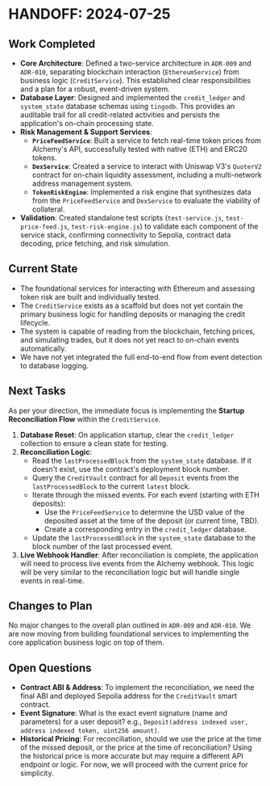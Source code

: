 # HANDOFF: 2024-07-25

## Work Completed

*   **Core Architecture**: Defined a two-service architecture in `ADR-009` and `ADR-010`, separating blockchain interaction (`EthereumService`) from business logic (`CreditService`). This established clear responsibilities and a plan for a robust, event-driven system.
*   **Database Layer**: Designed and implemented the `credit_ledger` and `system_state` database schemas using `tingodb`. This provides an auditable trail for all credit-related activities and persists the application's on-chain processing state.
*   **Risk Management & Support Services**:
    *   **`PriceFeedService`**: Built a service to fetch real-time token prices from Alchemy's API, successfully tested with native (ETH) and ERC20 tokens.
    *   **`DexService`**: Created a service to interact with Uniswap V3's `QuoterV2` contract for on-chain liquidity assessment, including a multi-network address management system.
    *   **`TokenRiskEngine`**: Implemented a risk engine that synthesizes data from the `PriceFeedService` and `DexService` to evaluate the viability of collateral.
*   **Validation**: Created standalone test scripts (`test-service.js`, `test-price-feed.js`, `test-risk-engine.js`) to validate each component of the service stack, confirming connectivity to Sepolia, contract data decoding, price fetching, and risk simulation.

## Current State

*   The foundational services for interacting with Ethereum and assessing token risk are built and individually tested.
*   The `CreditService` exists as a scaffold but does not yet contain the primary business logic for handling deposits or managing the credit lifecycle.
*   The system is capable of reading from the blockchain, fetching prices, and simulating trades, but it does not yet react to on-chain events automatically.
*   We have not yet integrated the full end-to-end flow from event detection to database logging.

## Next Tasks

As per your direction, the immediate focus is implementing the **Startup Reconciliation Flow** within the `CreditService`.

1.  **Database Reset**: On application startup, clear the `credit_ledger` collection to ensure a clean state for testing.
2.  **Reconciliation Logic**:
    *   Read the `lastProcessedBlock` from the `system_state` database. If it doesn't exist, use the contract's deployment block number.
    *   Query the `CreditVault` contract for all `Deposit` events from the `lastProcessedBlock` to the current `latest` block.
    *   Iterate through the missed events. For each event (starting with ETH deposits):
        *   Use the `PriceFeedService` to determine the USD value of the deposited asset at the time of the deposit (or current time, TBD).
        *   Create a corresponding entry in the `credit_ledger` database.
    *   Update the `lastProcessedBlock` in the `system_state` database to the block number of the last processed event.
3.  **Live Webhook Handler**: After reconciliation is complete, the application will need to process live events from the Alchemy webhook. This logic will be very similar to the reconciliation logic but will handle single events in real-time.

## Changes to Plan

No major changes to the overall plan outlined in `ADR-009` and `ADR-010`. We are now moving from building foundational services to implementing the core application business logic on top of them.

## Open Questions

*   **Contract ABI & Address**: To implement the reconciliation, we need the final ABI and deployed Sepolia address for the `CreditVault` smart contract.
*   **Event Signature**: What is the exact event signature (name and parameters) for a user deposit? e.g., `Deposit(address indexed user, address indexed token, uint256 amount)`.
*   **Historical Pricing**: For reconciliation, should we use the price at the time of the missed deposit, or the price at the time of reconciliation? Using the historical price is more accurate but may require a different API endpoint or logic. For now, we will proceed with the current price for simplicity. 